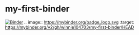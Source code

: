 # my-first-binder
[![Binder](https://mybinder.org/badge_logo.svg)](https://mybinder.org/v2/gh/winnie104703/my-first-binder/HEAD)
.. image:: https://mybinder.org/badge_logo.svg
 :target: https://mybinder.org/v2/gh/winnie104703/my-first-binder/HEAD
